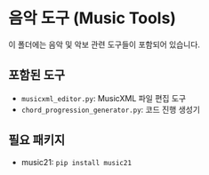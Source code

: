 # 음악 도구 (Music Tools)

이 폴더에는 음악 및 악보 관련 도구들이 포함되어 있습니다.

## 포함된 도구
- `musicxml_editor.py`: MusicXML 파일 편집 도구
- `chord_progression_generator.py`: 코드 진행 생성기

## 필요 패키지
- music21: `pip install music21` 